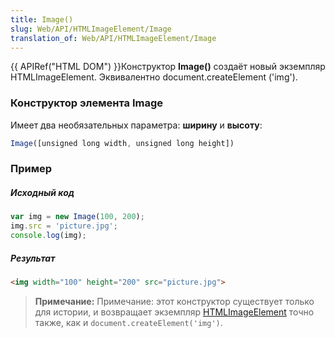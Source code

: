 ```yaml
---
title: Image()
slug: Web/API/HTMLImageElement/Image
translation_of: Web/API/HTMLImageElement/Image
---
```


{{ APIRef("HTML DOM") }}Конструктор **Image()** создаёт новый экземпляр HTMLImageElement. Эквивалентно document.createElement ('img').

### Конструктор элемента Image

Имеет два необязательных параметра: **ширину** и **высоту**:

```js
Image([unsigned long width, unsigned long height])
```

### Пример

##### Исходный код

```js
var img = new Image(100, 200);
img.src = 'picture.jpg';
console.log(img);
```

##### Результат

```html
<img width="100" height="200" src="picture.jpg">
```

> **Примечание:** Примечание: этот конструктор существует только для истории, и возвращает экземпляр [HTMLImageElement](/ru/docs/Web/API/HTMLImageElement) точно также, как и `document.createElement('img')`.
